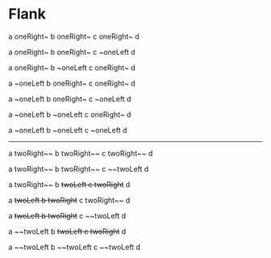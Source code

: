 # Flank

a oneRight~ b oneRight~ c oneRight~ d

a oneRight~ b oneRight~ c ~oneLeft d

a oneRight~ b ~oneLeft c oneRight~ d

a ~oneLeft b oneRight~ c oneRight~ d

a ~oneLeft b oneRight~ c ~oneLeft d

a ~oneLeft b ~oneLeft c oneRight~ d

a ~oneLeft b ~oneLeft c ~oneLeft d

***

a twoRight~~ b twoRight~~ c twoRight~~ d

a twoRight~~ b twoRight~~ c ~~twoLeft d

a twoRight~~ b ~~twoLeft c twoRight~~ d

a ~~twoLeft b twoRight~~ c twoRight~~ d

a ~~twoLeft b twoRight~~ c ~~twoLeft d

a ~~twoLeft b ~~twoLeft c twoRight~~ d

a ~~twoLeft b ~~twoLeft c ~~twoLeft d

